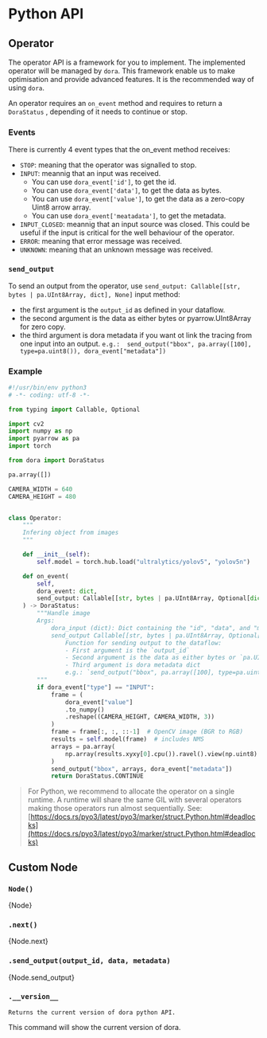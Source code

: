 # Python API

<!---
This file is auto-generated using:
npm run update-python-api                  
-->


## Operator

The operator API is a framework for you to implement. The implemented operator will be managed by `dora`. This framework enable us to make optimisation and provide advanced features. It is the recommended way of using `dora`.

An operator requires an `on_event` method and requires to return a `DoraStatus` , depending of it needs to continue or stop.

### Events

There is currently 4 event types that the on_event method receives:
- `STOP`: meaning that the operator was signalled to stop.
- `INPUT`: meannig that an input was received.
  - You can use `dora_event['id']`, to get the id. 
  - You can use `dora_event['data']`, to get the data as bytes. 
  - You can use `dora_event['value']`, to get the data as a zero-copy Uint8 arrow array. 
  - You can use `dora_event['meatadata']`, to get the metadata.
- `INPUT_CLOSED`: meannig that an input source was closed. This could be useful if the input is critical for the well behaviour of the operator.
- `ERROR`: meaning that error message was received.
- `UNKNOWN`: meaning that an unknown message was received.

### `send_output`

To send an output from the operator, use `send_output: Callable[[str, bytes | pa.UInt8Array, dict], None]` input method:
- the first argument is the `output_id` as defined in your dataflow.
- the second argument is the data as either bytes or pyarrow.UInt8Array for zero copy.
- the third argument is dora metadata if you want ot link the tracing from one input into an output.
`e.g.:  send_output("bbox", pa.array([100], type=pa.uint8()), dora_event["metadata"])`

### Example

```python
#!/usr/bin/env python3
# -*- coding: utf-8 -*-

from typing import Callable, Optional

import cv2
import numpy as np
import pyarrow as pa
import torch

from dora import DoraStatus

pa.array([])

CAMERA_WIDTH = 640
CAMERA_HEIGHT = 480


class Operator:
    """
    Infering object from images
    """

    def __init__(self):
        self.model = torch.hub.load("ultralytics/yolov5", "yolov5n")

    def on_event(
        self,
        dora_event: dict,
        send_output: Callable[[str, bytes | pa.UInt8Array, Optional[dict]], None],
    ) -> DoraStatus:
        """Handle image
        Args:
            dora_input (dict): Dict containing the "id", "data", and "metadata"
            send_output Callable[[str, bytes | pa.UInt8Array, Optional[dict]], None]: 
                Function for sending output to the dataflow:
                - First argument is the `output_id`
                - Second argument is the data as either bytes or `pa.UInt8Array` 
                - Third argument is dora metadata dict
                e.g.: `send_output("bbox", pa.array([100], type=pa.uint8()), dora_event["metadata"])`
        """
        if dora_event["type"] == "INPUT":
            frame = (
                dora_event["value"]
                .to_numpy()
                .reshape((CAMERA_HEIGHT, CAMERA_WIDTH, 3))
            )
            frame = frame[:, :, ::-1]  # OpenCV image (BGR to RGB)
            results = self.model(frame)  # includes NMS
            arrays = pa.array(
                np.array(results.xyxy[0].cpu()).ravel().view(np.uint8)
            )
            send_output("bbox", arrays, dora_event["metadata"])
            return DoraStatus.CONTINUE
```

> For Python, we recommend to allocate the operator on a single runtime. A runtime will share the same GIL with several operators making those operators run almost sequentially. See: [https://docs.rs/pyo3/latest/pyo3/marker/struct.Python.html#deadlocks](https://docs.rs/pyo3/latest/pyo3/marker/struct.Python.html#deadlocks)


## Custom Node

### `Node()`

{Node}

### `.next()`

{Node.next}

### `.send_output(output_id, data, metadata)`

{Node.send_output}

### `.__version__`

```
Returns the current version of dora python API.
```

This command will show the current version of dora.

